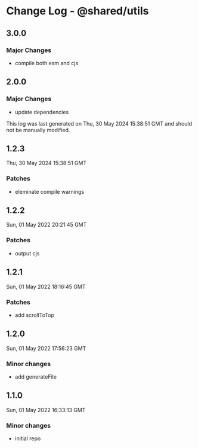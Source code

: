 # Change Log - @shared/utils

## 3.0.0

### Major Changes

- compile both esm and cjs

## 2.0.0

### Major Changes

- update dependencies

This log was last generated on Thu, 30 May 2024 15:38:51 GMT and should not be manually modified.

## 1.2.3

Thu, 30 May 2024 15:38:51 GMT

### Patches

- eleminate compile warnings

## 1.2.2

Sun, 01 May 2022 20:21:45 GMT

### Patches

- output cjs

## 1.2.1

Sun, 01 May 2022 18:16:45 GMT

### Patches

- add scrollToTop

## 1.2.0

Sun, 01 May 2022 17:56:23 GMT

### Minor changes

- add generateFile

## 1.1.0

Sun, 01 May 2022 16:33:13 GMT

### Minor changes

- initial repo
